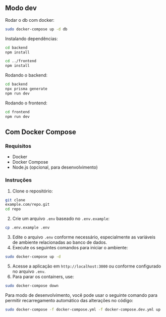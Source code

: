 ## Modo dev

Rodar o db com docker:
```bash
sudo docker-compose up -d db
```

Instalando dependências:
```bash
cd backend
npm install

cd ../frontend
npm install
```

Rodando o backend:
```bash
cd backend
npx prisma generate
npm run dev
```

Rodando o frontend:
```bash
cd frontend
npm run dev
```

## Com Docker Compose
### Requisitos
- Docker
- Docker Compose
- Node.js (opcional, para desenvolvimento)
### Instruções
1. Clone o repositório:
```bash
git clone
example.com/repo.git
cd repo
```
2. Crie um arquivo `.env` baseado no `.env.example`:
```bash
cp .env.example .env
```
3. Edite o arquivo `.env` conforme necessário, especialmente as variáveis de ambiente relacionadas ao banco de dados.
4. Execute os seguintes comandos para iniciar o ambiente:
```bash
sudo docker-compose up -d
```
5. Acesse a aplicação em `http://localhost:3000` ou conforme configurado no arquivo `.env`.
6. Para parar os containers, use:
```bash
sudo docker-compose down
```

Para modo de desenvolvimento, você pode usar o seguinte comando para permitir recarregamento automático das alterações no código:
```bash
sudo docker-compose -f docker-compose.yml -f docker-compose.dev.yml up -d
```